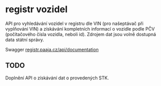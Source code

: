 # registr vozidel

API pro vyhledávání vozidel v registru dle VIN (pro našeptávač při vyplňování VIN) a získávání kompletních informací o vozidle podle PČV (počítačového čísla vozidla, neboli id).
Zdrojem dat jsou volně dostupná data státní správy.

Swagger [registr.paaja.cz/api/documentation](http://registr.paaja.cz/api/documentation)

## TODO
Doplnění API o získávání dat o provedených STK.
